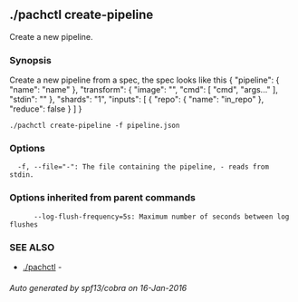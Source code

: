 ## ./pachctl create-pipeline

Create a new pipeline.

### Synopsis


Create a new pipeline from a spec, the spec looks like this
{
  "pipeline": {
    "name": "name"
  },
  "transform": {
    "image": "",
    "cmd": [
      "cmd",
      "args..."
    ],
    "stdin": ""
  },
  "shards": "1",
  "inputs": [
    {
      "repo": {
        "name": "in_repo"
      },
      "reduce": false
    }
  ]
}

```
./pachctl create-pipeline -f pipeline.json
```

### Options

```
  -f, --file="-": The file containing the pipeline, - reads from stdin.
```

### Options inherited from parent commands

```
      --log-flush-frequency=5s: Maximum number of seconds between log flushes
```

### SEE ALSO
* [./pachctl](./pachctl.md)	 - 

###### Auto generated by spf13/cobra on 16-Jan-2016
